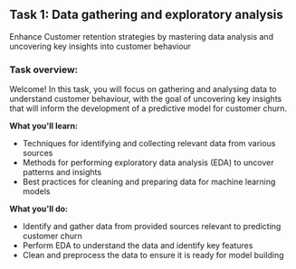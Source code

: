<h2>Task 1: Data gathering and exploratory analysis</h2>
Enhance Customer retention strategies by mastering data analysis and uncovering key insights into customer behaviour

<h3>Task overview:</h3>
Welcome! In this task, you will focus on gathering and analysing data to understand customer behaviour, with the goal of uncovering key insights that will inform the development of a predictive model for customer churn.

<b>What you'll learn:</b>

 - Techniques for identifying and collecting relevant data from various sources
 - Methods for performing exploratory data analysis (EDA) to uncover patterns and insights
 - Best practices for cleaning and preparing data for machine learning models

<b>What you'll do:</b>

 - Identify and gather data from provided sources relevant to predicting customer churn
 - Perform EDA to understand the data and identify key features
 - Clean and preprocess the data to ensure it is ready for model building

